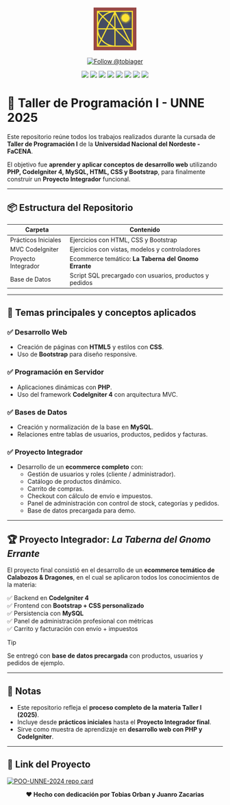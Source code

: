 <p align="center">
  <img src="https://raw.githubusercontent.com/tobiager/UNNE-LSI/main/assets/facena.png" alt="Logo de FaCENA" width="100">
</p>

<p align="center">
  <a href="https://github.com/tobiager">
    <img src="https://img.shields.io/github/followers/tobiager?label=Follow%20@tobiager&style=social" alt="Follow @tobiager" />
  </a>
</p>

<p align="center">
  <img src="https://img.shields.io/badge/PHP-777BB4?style=for-the-badge&logo=php&logoColor=white"/>
  <img src="https://img.shields.io/badge/CodeIgniter-EE4623?style=for-the-badge&logo=codeigniter&logoColor=white"/>
  <img src="https://img.shields.io/badge/Bootstrap-563D7C?style=for-the-badge&logo=bootstrap&logoColor=white"/>
  <img src="https://img.shields.io/badge/MySQL-005C84?style=for-the-badge&logo=mysql&logoColor=white"/>
  <img src="https://img.shields.io/badge/GitHub-181717?style=for-the-badge&logo=github&logoColor=white"/>
  <img src="https://img.shields.io/badge/UNNE-Taller_I-blue?style=for-the-badge"/>
  <img src="https://img.shields.io/badge/Estado-Completado-brightgreen?style=for-the-badge"/>
  <img src="https://img.shields.io/badge/Cursada-2025-blue?style=for-the-badge"/>
</p>

# 🐲 Taller de Programación I - UNNE 2025

Este repositorio reúne todos los trabajos realizados durante la cursada de **Taller de Programación I** de la **Universidad Nacional del Nordeste - FaCENA**.

El objetivo fue **aprender y aplicar conceptos de desarrollo web** utilizando **PHP, CodeIgniter 4, MySQL, HTML, CSS y Bootstrap**, para finalmente construir un **Proyecto Integrador** funcional.

---

## 📦 Estructura del Repositorio

| Carpeta | Contenido |
| ------- | --------- |
|  Prácticos Iniciales | Ejercicios con HTML, CSS y Bootstrap |
|  MVC CodeIgniter | Ejercicios con vistas, modelos y controladores |
|  Proyecto Integrador | Ecommerce temático: **La Taberna del Gnomo Errante** |
|  Base de Datos | Script SQL precargado con usuarios, productos y pedidos |

---

## 🚀 Temas principales y conceptos aplicados

### ✅ Desarrollo Web
- Creación de páginas con **HTML5** y estilos con **CSS**.
- Uso de **Bootstrap** para diseño responsive.

### ✅ Programación en Servidor
- Aplicaciones dinámicas con **PHP**.
- Uso del framework **CodeIgniter 4** con arquitectura MVC.

### ✅ Bases de Datos
- Creación y normalización de la base en **MySQL**.
- Relaciones entre tablas de usuarios, productos, pedidos y facturas.

### ✅ Proyecto Integrador
- Desarrollo de un **ecommerce completo** con:
  - Gestión de usuarios y roles (cliente / administrador).
  - Catálogo de productos dinámico.
  - Carrito de compras.
  - Checkout con cálculo de envío e impuestos.
  - Panel de administración con control de stock, categorías y pedidos.
  - Base de datos precargada para demo.

---

## 🏆 Proyecto Integrador: *La Taberna del Gnomo Errante*

El proyecto final consistió en el desarrollo de un **ecommerce temático de Calabozos & Dragones**, en el cual se aplicaron todos los conocimientos de la materia:

✅ Backend en **CodeIgniter 4**  
✅ Frontend con **Bootstrap + CSS personalizado**  
✅ Persistencia con **MySQL**  
✅ Panel de administración profesional con métricas  
✅ Carrito y facturación con envío + impuestos  

> [!TIP]
> Se entregó con **base de datos precargada** con productos, usuarios y pedidos de ejemplo.

---

## 📌 Notas

- Este repositorio refleja el **proceso completo de la materia Taller I (2025)**.  
- Incluye desde **prácticos iniciales** hasta el **Proyecto Integrador final**.  
- Sirve como muestra de aprendizaje en **desarrollo web con PHP y CodeIgniter**.

---

## 🔗 Link del Proyecto

<a href="https://github.com/Juanro-kun/repositorio">
  <img width="400" src="https://github-readme-stats.vercel.app/api/pin/?username=Juanro-kun&repo=repositorio&theme=transparent&hide_border=true" alt="POO-UNNE-2024 repo card"/>
</a>

<p align="center"><b>❤️ Hecho con dedicación por Tobias Orban y Juanro Zacarias</b></p>
